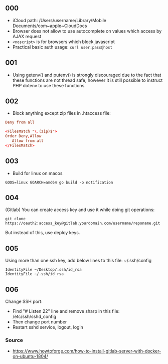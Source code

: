 ## 000
- iCloud path: /Users/username/Library/Mobile Documents/com~apple~CloudDocs 
- Browser does not allow to use autocomplete on values which access by AJAX request
- ```<noscript>``` is for browsers which block javascript
- Practical basic auth usage: ```curl user:pass@host```

## 001
- Using getenv() and putenv() is strongly discouraged due to the fact that these functions are not thread safe, however it is still possible to instruct PHP dotenv to use these functions.

## 002
- Block anything except zip files in .htaccess file:
```conf
Deny from all

<FilesMatch "\.(zip)$">
Order Deny,Allow
   Allow from all
</FilesMatch>
```

## 003
- Build for linux on macos  
```
GOOS=linux GOARCH=amd64 go build -o notification
```

## 004
(Gitlab) You can create access key and use it while doing git operations:
```
git clone https://oauth2:access_key@gitlab.yourdomain.com/username/reponame.git
```
But instead of this, use deploy keys.

## 005
Using more than one ssh key, add below lines to this file: ~/.ssh/config
```
IdentityFile ~/Desktop/.ssh/id_rsa
IdentityFile ~/.ssh/id_rsa
```

## 006
Change SSH port:
- Find "# Listen 22" line and remove sharp in this file: /etc/ssh/sshd_config
- Then change port number
- Restart sshd service, logout, login
### Source
- https://www.howtoforge.com/how-to-install-gitlab-server-with-docker-on-ubuntu-1804/